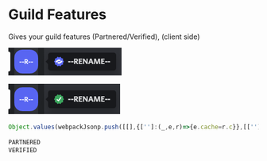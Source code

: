 # Guild Features

Gives your guild features (Partnered/Verified), (client side)

![Partnered](https://raw.githubusercontent.com/IAJWasTooShort/DiscordConsole/main/screenshots/partnered.png)

![Verified](https://raw.githubusercontent.com/IAJWasTooShort/DiscordConsole/main/screenshots/verified.png)
```js
Object.values(webpackJsonp.push([[],{['']:(_,e,r)=>{e.cache=r.c}},[['']]]).cache).find(m=>m.exports&&m.exports.default&&m.exports.default.getGuilds!==void 0).exports.default.getGuild('SERVERID').features.add('FEATURE')
```
```
PARTNERED
VERIFIED
```